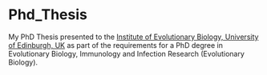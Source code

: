 # Phd_Thesis
My PhD Thesis presented to the [Institute of Evolutionary Biology, University of Edinburgh, UK](http://www.ed.ac.uk/biology/evolutionary-biology) as part of the requirements for a PhD degree in Evolutionary Biology, Immunology and Infection Research (Evolutionary Biology).
